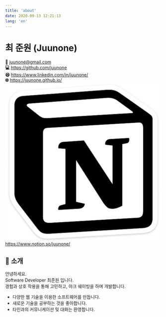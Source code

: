 ```yaml
---
title: 'about'
date: 2020-09-13 12:21:13
lang: 'en'
---
```


# 최 준원 (Juunone)

<b>&#x1F4E7;</b> <a href="mailto:juunone@gmail.com" target="_blank">juunone@gmail.com</a> <br />
<b>&#x1F4BB;</b> <a href="https://github.com/juunone" target="_blank">https://github.com/juunone</a> <br />
<b>&#x1F606;</b> <a href="https://www.linkedin.com/in/juunone/" target="_blank">https://www.linkedin.com/in/juunone/</a><br />
<b>&#x1F310;</b> <a href="https://juunone.github.io/" target="_blank">https://juunone.github.io/</a> <br />
<b>![](../assets/notion.png#width=20px;)</b> <a href="https://www.notion.so/juunone/" target="_blank">https://www.notion.so/juunone/</a>

## <b>&#x1F680;</b> 소개

안녕하세요.<br />
Software Developer 최준원 입니다.<br />
경험과 상호 작용을 통해 고민하고, 야크 쉐이빙을 하며 개발합니다.

- 다양한 웹 기술을 이용한 소프트웨어를 만듭니다.
- 새로운 기술을 공부하는 것을 좋아합니다.
- 타인과의 커뮤니케이션 및 대화는 환영합니다.
